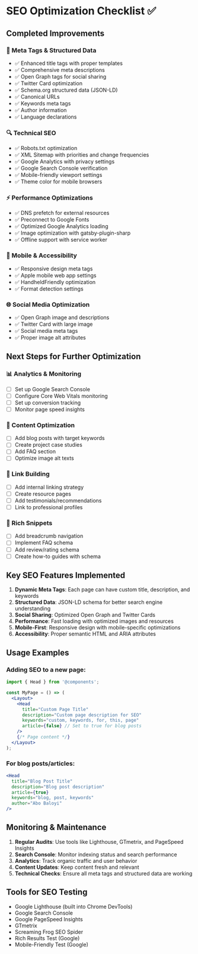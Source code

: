 # SEO Optimization Checklist ✅

## Completed Improvements

### 🎯 Meta Tags & Structured Data

- ✅ Enhanced title tags with proper templates
- ✅ Comprehensive meta descriptions
- ✅ Open Graph tags for social sharing
- ✅ Twitter Card optimization
- ✅ Schema.org structured data (JSON-LD)
- ✅ Canonical URLs
- ✅ Keywords meta tags
- ✅ Author information
- ✅ Language declarations

### 🔍 Technical SEO

- ✅ Robots.txt optimization
- ✅ XML Sitemap with priorities and change frequencies
- ✅ Google Analytics with privacy settings
- ✅ Google Search Console verification
- ✅ Mobile-friendly viewport settings
- ✅ Theme color for mobile browsers

### ⚡ Performance Optimizations

- ✅ DNS prefetch for external resources
- ✅ Preconnect to Google Fonts
- ✅ Optimized Google Analytics loading
- ✅ Image optimization with gatsby-plugin-sharp
- ✅ Offline support with service worker

### 📱 Mobile & Accessibility

- ✅ Responsive design meta tags
- ✅ Apple mobile web app settings
- ✅ HandheldFriendly optimization
- ✅ Format detection settings

### 🌐 Social Media Optimization

- ✅ Open Graph image and descriptions
- ✅ Twitter Card with large image
- ✅ Social media meta tags
- ✅ Proper image alt attributes

## Next Steps for Further Optimization

### 📊 Analytics & Monitoring

- [ ] Set up Google Search Console
- [ ] Configure Core Web Vitals monitoring
- [ ] Set up conversion tracking
- [ ] Monitor page speed insights

### 📝 Content Optimization

- [ ] Add blog posts with target keywords
- [ ] Create project case studies
- [ ] Add FAQ section
- [ ] Optimize image alt texts

### 🔗 Link Building

- [ ] Add internal linking strategy
- [ ] Create resource pages
- [ ] Add testimonials/recommendations
- [ ] Link to professional profiles

### 🎨 Rich Snippets

- [ ] Add breadcrumb navigation
- [ ] Implement FAQ schema
- [ ] Add review/rating schema
- [ ] Create how-to guides with schema

## Key SEO Features Implemented

1. **Dynamic Meta Tags**: Each page can have custom title, description, and keywords
2. **Structured Data**: JSON-LD schema for better search engine understanding
3. **Social Sharing**: Optimized Open Graph and Twitter Cards
4. **Performance**: Fast loading with optimized images and resources
5. **Mobile-First**: Responsive design with mobile-specific optimizations
6. **Accessibility**: Proper semantic HTML and ARIA attributes

## Usage Examples

### Adding SEO to a new page:

```jsx
import { Head } from '@components';

const MyPage = () => (
  <Layout>
    <Head
      title="Custom Page Title"
      description="Custom page description for SEO"
      keywords="custom, keywords, for, this, page"
      article={false} // Set to true for blog posts
    />
    {/* Page content */}
  </Layout>
);
```

### For blog posts/articles:

```jsx
<Head
  title="Blog Post Title"
  description="Blog post description"
  article={true}
  keywords="blog, post, keywords"
  author="Abo Baloyi"
/>
```

## Monitoring & Maintenance

1. **Regular Audits**: Use tools like Lighthouse, GTmetrix, and PageSpeed Insights
2. **Search Console**: Monitor indexing status and search performance
3. **Analytics**: Track organic traffic and user behavior
4. **Content Updates**: Keep content fresh and relevant
5. **Technical Checks**: Ensure all meta tags and structured data are working

## Tools for SEO Testing

- Google Lighthouse (built into Chrome DevTools)
- Google Search Console
- Google PageSpeed Insights
- GTmetrix
- Screaming Frog SEO Spider
- Rich Results Test (Google)
- Mobile-Friendly Test (Google)
